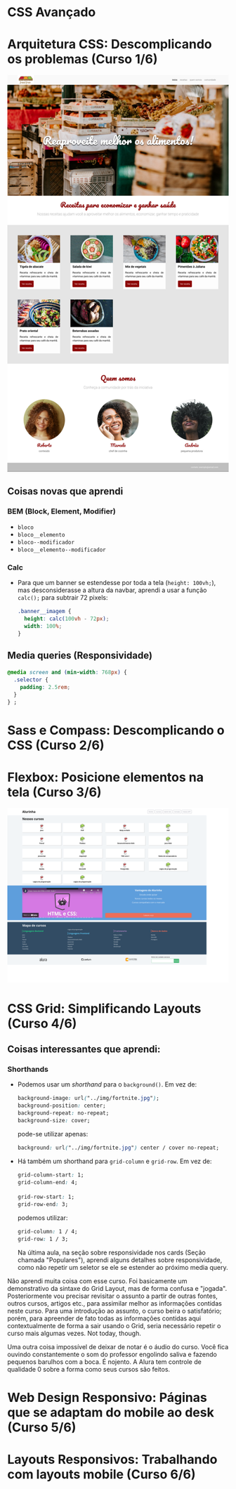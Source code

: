 # CSS Avançado

# Arquitetura CSS: Descomplicando os problemas (Curso 1/6)

![screenshot](https://github.com/divertimentos/advanced-css/blob/main/media/0-arquitetura-screenshot.jpg)

## Coisas novas que aprendi

### BEM (Block, Element, Modifier)

- `bloco`
- `bloco__elemento`
- `bloco--modificador`
- `bloco__elemento--modificador`

### Calc

- Para que um banner se estendesse por toda a tela (`height: 100vh;`), mas desconsiderasse a altura da navbar, aprendi a usar a função `calc();` para subtrair 72 pixels:

  ```css
  .banner__imagem {
    height: calc(100vh - 72px);
    width: 100%;
  }
  ```

## Media queries (Responsividade)

```css
@media screen and (min-width: 768px) {
  .selector {
    padding: 2.5rem;
  }
} ;
```

# Sass e Compass: Descomplicando o CSS (Curso 2/6)

# Flexbox: Posicione elementos na tela (Curso 3/6)

![flexbox-screenshot](https://github.com/divertimentos/advanced-css/blob/main/media/1-flexbox-screenshot.png)

# CSS Grid: Simplificando Layouts (Curso 4/6)

## Coisas interessantes que aprendi:

### Shorthands

- Podemos usar um _shorthand_ para o `background()`. Em vez de:

  ```css
  background-image: url("../img/fortnite.jpg");
  background-position: center;
  background-repeat: no-repeat;
  background-size: cover;
  ```

  pode-se utilizar apenas:

  ```css
  background: url("../img/fortnite.jpg") center / cover no-repeat;
  ```

- Há também um shorthand para `grid-column` e `grid-row`. Em vez de:

  ```css
  grid-column-start: 1;
  grid-column-end: 4;
  
  grid-row-start: 1;
  grid-row-end: 3;
  ```

  podemos utilizar:

  ```css
  grid-column: 1 / 4;
  grid-row: 1 / 3;
  ```

  Na última aula, na seção sobre responsividade nos cards (Seção chamada "Populares"), aprendi alguns detalhes sobre responsividade, como não repetir um seletor se ele se estender ao próximo media query.

Não aprendi muita coisa com esse curso. Foi basicamente um demonstrativo da sintaxe do Grid Layout, mas de forma confusa e "jogada". Posteriormente vou precisar revisitar o assunto a partir de outras fontes, outros cursos, artigos etc., para assimilar melhor as informações contidas neste curso. Para uma introdução ao assunto, o curso beira o satisfatório; porém, para apreender de fato todas as informações contidas aqui contextualmente de forma a sair usando o Grid, seria necessário repetir o curso mais algumas vezes. Not today, though.

Uma outra coisa impossível de deixar de notar é o áudio do curso. Você fica ouvindo constantemente o som do professor engolindo saliva e fazendo pequenos barulhos com a boca. É nojento. A Alura tem controle de qualidade 0 sobre a forma como seus cursos são feitos.

# Web Design Responsivo: Páginas que se adaptam do mobile ao desk (Curso 5/6)

# Layouts Responsivos: Trabalhando com layouts mobile (Curso 6/6)

